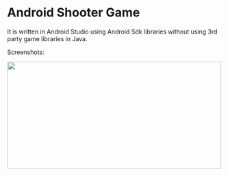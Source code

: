 # Android Shooter Game
It is written in Android Studio using Android Sdk libraries without using 3rd party game libraries in Java.

Screenshots:

<a target="_blank" href="https://hizliresim.com/RgRg7a"><img src="https://i.hizliresim.com/RgRg7a.png" width=500 height="250"></a>
